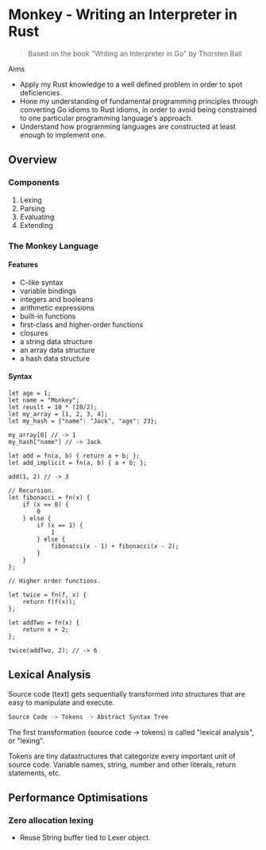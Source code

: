 # Monkey - Writing an Interpreter in Rust

> Based on the book "Writing an Interpreter in Go" by Thorsten Ball

Aims

- Apply my Rust knowledge to a well defined problem in order to spot deficiencies.
- Hone my understanding of fundamental programming principles through converting Go idioms to Rust idioms, in order to avoid being constrained to one particular programming language's approach.
- Understand how programming languages are constructed at least enough to implement one.

## Overview

### Components

1. Lexing
1. Parsing
1. Evaluating
1. Extending

### The Monkey Language

#### Features

- C-like syntax
- variable bindings
- integers and booleans
- arithmetic expressions
- built-in functions
- first-class and higher-order functions
- closures
- a string data structure
- an array data structure
- a hash data structure

#### Syntax

```monkey
let age = 1;
let name = "Monkey";
let reuslt = 10 * (20/2);
let my_array = [1, 2, 3, 4];
let my_hash = {"name": "Jack", "age": 23};

my_array[0] // -> 1
my_hash["name"] // -> Jack

let add = fn(a, b) { return a + b; };
let add_implicit = fn(a, b) { a + b; };

add(1, 2) // -> 3

// Recursion.
let fibonacci = fn(x) {
    if (x == 0) {
        0
    } else {
        if (x == 1) {
            1
        } else {
            fibonacci(x - 1) + fibonacci(x - 2);
        }
    }
};

// Higher order functions.

let twice = fn(f, x) {
    return f(f(x));
};

let addTwo = fn(x) {
    return x + 2;
};

twice(addTwo, 2); // -> 6
```

## Lexical Analysis

Source code (text) gets sequentially transformed into structures that are easy to manipulate and execute.

```sh
Source Code -> Tokens -> Abstract Syntax Tree
```

The first transformation (source code -> tokens) is called "lexical analysis", or "lexing".

Tokens are tiny datastructures that categorize every important unit of source code. Variable names, string, number and other literals, return statements, etc.

## Performance Optimisations

### Zero allocation lexing

- Reuse String buffer tied to Lexer object.